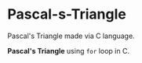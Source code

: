 # Pascal-s-Triangle
Pascal's Triangle made via C language.

**Pascal's Triangle** using `for` loop in C.
